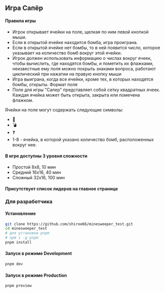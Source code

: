 ## Игра Сапёр

#### Правила игры

- Игрок открывает ячейки на поле, щелкая по ним левой кнопкой мыши.
- Если в открытой ячейке находится бомба, игра проиграна.
- Если в открытой ячейке нет бомбы, то в ней появится число, которое указывает на количество бомб вокруг этой ячейки.
- Игрок должен использовать информацию о числах вокруг ячеек, чтобы вычислить, где находятся бомбы, и пометить их флажками, неизвестные ему поля можно покрыть знаками вопроса, работают циклический при нажатии на правую кнопку мыши
- Игра выиграна, когда все ячейки, кроме тех, в которых находятся бомбы, открыты.
  Формат поля
- Поле для игры "Сапер" представляет собой сетку квадратных ячеек. Каждая ячейка может быть открыта, закрыта или помечена флажком.

Ячейки на поле могут содержать следующие символы:

- 🚩
- 💣
- ❓
- 1-8 - ячейка, в которой указано количество бомб, расположенных вокруг нее.

#### В игре доступны 3 уровня сложности

- Простой 8x8, 10 мин
- Средний 16x16, 40 мин
- Сложный 32x16, 100 мин

#### Присутствует список лидеров на главное странице

### Для разработчика

#### Установление

```bash
git clone https://github.com/shiroe66/minesweeper_test.git
cd minesweeper_test
# для установки pnpm
# npm i -g pnpm
pnpm install
```

#### Запуск в режиме Development

```bash
pnpm dev
```

#### Запуск в режиме Production

```bash
pnpm preview
```
